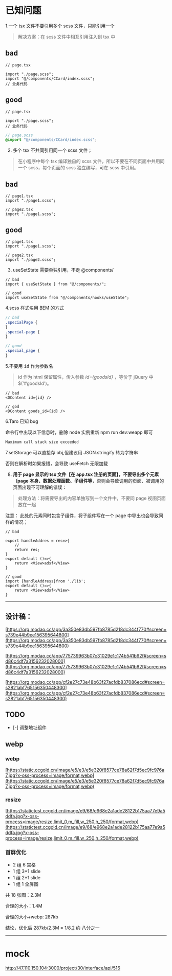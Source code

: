 # 已知问题

1.一个 tsx 文件不要引用多个 scss 文件，只能引用一个

> 解决方案：在 scss 文件中相互引用注入到 tsx 中

## bad

```tsx
// page.tsx

import "./page.scss";
import "@/components/CCard/index.scss";
// 业务代码
```

## good

```tsx
// page.tsx

import "./page.scss";
// 业务代码
```

```scss
// page.scss
@import "@/components/CCard/index.scss";
```

2. 多个 tsx 不共同引用同一个 scss 文件；

> 在小程序中每个 tsx 编译独自的 scss 文件，所以不要在不同页面中共用同一个 scss，每个页面的 scss 独立编写，可在 scss 中引用。

## bad

```tsx
// page1.tsx
import "./page1.scss";

// page2.tsx
import "./page1.scss";
```

## good

```tsx
// page1.tsx
import "./page1.scss";

// page2.tsx
import "./page2.scss";
```

3. useSetState 需要单独引用，不走 @components/

```tsx
// bad
import { useSetState } from "@/components/";

// good
import useSetState from "@/components/hooks/useState";
```

4.scss 样式名用 BEM 的方式

```scss
// bad
.specialPage {
}
.special-page {
}

// good
.special_page {
}
```

5.不要用 <kbd>id</kbd> 作为参数名

> id 作为 html 保留属性，传入参数 _id={goodsId}_ ，等价于 jQuery 中 \$('#goodsId')。

```tsx
// bad
<DContent id={id} />

// god
<DContent goods_id={id} />
```

6.Taro 已知 bug

命令行中出现以下信息时，删除 node 实例重新 npm run dev:weapp 即可

```bash
Maximum call stack size exceeded
```

7.setStorage 可以直接存 obj,但建议用 JSON.stringify 转为字符串

否则在解析时如果报错，会导致 useFetch 无限加载

8. **用于 page 显示的 tsx 文件【在 app.tsx 注册的页面】，不要导出多个元素（page 本身、数据处理函数、子组件等**，否则会导致调用的页面、被调用的页面出现不可理解的错误：

> 处理方法：将需要导出的内容单独写到一个文件中，不要同 page 视图页面放在一起

注意： 此处的元素同时包含子组件，将子组件写在一个 page 中导出也会导致同样的情况；

```tsx
// bad

export handleAddres = res=>{
    //
    return res;
}
export default ()=>{
    return <View>adsf</View>
}

// good
import {handleAddress}from './lib';
export default ()=>{
    return <View>adsf</View>
}

```

---

## 设计稿：

[https://org.modao.cc/app/3a350e83db597fb8785d218dc344f770#screen=s739e44b9ee156395644800](https://org.modao.cc/app/3a350e83db597fb8785d218dc344f770#screen=s739e44b9ee156395644800)

[https://org.modao.cc/app/775739963b07c31029e1c174b541b62f#screen=sd86c4df7a3156232028000](https://org.modao.cc/app/775739963b07c31029e1c174b541b62f#screen=sd86c4df7a3156232028000)

[https://org.modao.cc/app/cf2e27c73e48b63f27acfdb837086ecd#screen=s2821abf765156350448300](https://org.modao.cc/app/cf2e27c73e48b63f27acfdb837086ecd#screen=s2821abf765156350448300)

## TODO

- [-] 调整地址组件

## webp

### webp

[https://static.ccgold.cn/image/e5/e3/e5e320f8577ce78a62f7d5ec9fc976a7.jpg?x-oss-process=image/format,webp](https://static.ccgold.cn/image/e5/e3/e5e320f8577ce78a62f7d5ec9fc976a7.jpg?x-oss-process=image/format,webp)

### resize

[https://statictest.ccgold.cn/image/e9/68/e968e2a1ade28122b175aa77e9a5ddfa.jpg?x-oss-process=image/resize,limit_0,m_fill,w_250,h_250/format,webp](https://statictest.ccgold.cn/image/e9/68/e968e2a1ade28122b175aa77e9a5ddfa.jpg?x-oss-process=image/resize,limit_0,m_fill,w_250,h_250/format,webp)

### 首屏优化

- 2 组 6 宫格
- 1 组 3\*1 slide
- 1 组 2\*1 slide
- 1 组 1 全屏图

共 18 张图：2.3M

合理的大小：1.4M

合理的大小+webp: 287kb

结论，优化后 287kb/2.3M = 1/8.2 约 八分之一

---

# mock

http://47.110.150.104:3000/project/30/interface/api/516
